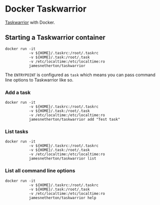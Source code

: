# Docker Taskwarrior

[Taskwarrior](http://taskwarrior.org/) with Docker.

## Starting a Taskwarrior container

```
docker run -it
           -v ${HOME}/.taskrc:/root/.taskrc
           -v ${HOME}/.task:/root/.task
           -v /etc/localtime:/etc/localtime:ro
           jamesnetherton/taskwarrior
```

The `ENTRYPOINT` is configured as `task` which means you can pass command line options to Taskwarrior like so.

### Add a task

```
docker run -it
           -v ${HOME}/.taskrc:/root/.taskrc
           -v ${HOME}/.task:/root/.task
           -v /etc/localtime:/etc/localtime:ro
           jamesnetherton/taskwarrior add "Test task"
```

### List tasks

```
docker run -it
           -v ${HOME}/.taskrc:/root/.taskrc
           -v ${HOME}/.task:/root/.task
           -v /etc/localtime:/etc/localtime:ro
           jamesnetherton/taskwarrior list
```

### List all command line options

```
docker run -it
           -v ${HOME}/.taskrc:/root/.taskrc
           -v ${HOME}/.task:/root/.task
           -v /etc/localtime:/etc/localtime:ro
           jamesnetherton/taskwarrior help
```
